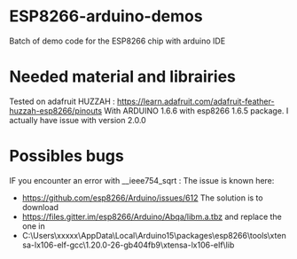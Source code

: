 # ESP8266-arduino-demos
Batch of demo code for the ESP8266 chip with arduino IDE

# Needed material and librairies
Tested on adafruit HUZZAH : https://learn.adafruit.com/adafruit-feather-huzzah-esp8266/pinouts
With ARDUINO 1.6.6 with esp8266 1.6.5 package. 
I actually have issue with version 2.0.0

# Possibles bugs
IF you encounter an error with __ieee754_sqrt :
The issue is known here:
 *  https://github.com/esp8266/Arduino/issues/612
The solution is to download 
 *  https://files.gitter.im/esp8266/Arduino/Abqa/libm.a.tbz
and replace the one in
 *  C:\Users\xxxxx\AppData\Local\Arduino15\packages\esp8266\tools\xtensa-lx106-elf-gcc\1.20.0-26-gb404fb9\xtensa-lx106-elf\lib
